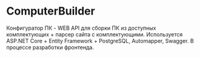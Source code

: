 # ComputerBuilder
Конфигуратор ПК - WEB API для сборки ПК из доступных комплектующих + парсер сайта с комплектующими. Используется ASP.NET Core + Entity Framework + PostgreSQL, Automapper, Swagger. В процессе разработки фронтенда.
